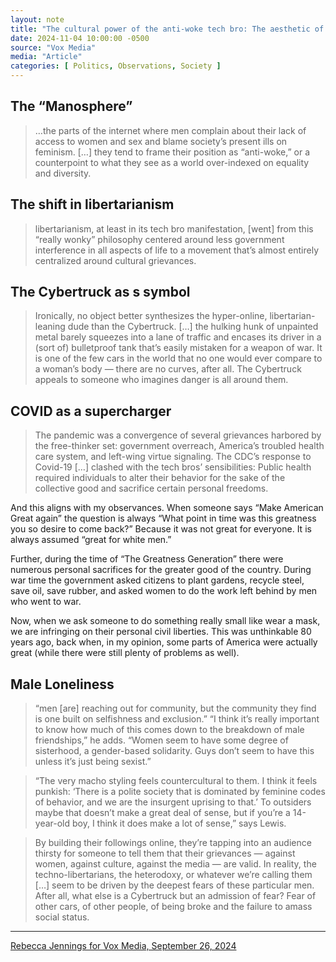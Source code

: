```yaml
---
layout: note
title: "The cultural power of the anti-woke tech bro: The aesthetic of Cybertrucks, energy drinks, and MMA, explained"
date: 2024-11-04 10:00:00 -0500
source: "Vox Media"
media: "Article"
categories: [ Politics, Observations, Society ]
---
```


## The “Manosphere”

> …the parts of the internet where men complain about their lack of access to women and sex and blame society’s present ills on feminism. […] they tend to frame their position as “anti-woke,” or a counterpoint to what they see as a world over-indexed on equality and diversity.

## The shift in libertarianism

> libertarianism, at least in its tech bro manifestation, [went] from this “really wonky” philosophy centered around less government interference in all aspects of life to a movement that’s almost entirely centralized around cultural grievances.

## The Cybertruck as s symbol

> Ironically, no object better synthesizes the hyper-online, libertarian-leaning dude than the Cybertruck. […] the hulking hunk of unpainted metal barely squeezes into a lane of traffic and encases its driver in a (sort of) bulletproof tank that’s easily mistaken for a weapon of war. It is one of the few cars in the world that no one would ever compare to a woman’s body — there are no curves, after all. The Cybertruck appeals to someone who imagines danger is all around them.

## COVID as a supercharger

> The pandemic was a convergence of several grievances harbored by the free-thinker set: government overreach, America’s troubled health care system, and left-wing virtue signaling. The CDC’s response to Covid-19 […] clashed with the tech bros’ sensibilities: Public health required individuals to alter their behavior for the sake of the collective good and sacrifice certain personal freedoms.

And this aligns with my observances. When someone says “Make American Great again” the question is always “What point in time was this greatness you so desire to come back?” Because it was not great for everyone. It is always assumed “great for white men.”

Further, during the time of “The Greatness Generation” there were numerous personal sacrifices for the greater good of the country. During war time the government asked citizens to plant gardens, recycle steel, save oil, save rubber, and asked women to do the work left behind by men who went to war.

Now, when we ask someone to do something really small like wear a mask, we are infringing on their personal civil liberties. This was unthinkable 80 years ago, back when, in my opinion, some parts of America were actually great (while there were still plenty of problems as well).

## Male Loneliness

> “men [are] reaching out for community, but the community they find is one built on selfishness and exclusion.” “I think it’s really important to know how much of this comes down to the breakdown of male friendships,” he adds. “Women seem to have some degree of sisterhood, a gender-based solidarity. Guys don’t seem to have this unless it’s just being sexist.”

> “The very macho styling feels countercultural to them. I think it feels punkish: ‘There is a polite society that is dominated by feminine codes of behavior, and we are the insurgent uprising to that.’ To outsiders maybe that doesn’t make a great deal of sense, but if you’re a 14-year-old boy, I think it does make a lot of sense,” says Lewis.

> By building their followings online, they’re tapping into an audience thirsty for someone to tell them that their grievances — against women, against culture, against the media — are valid. In reality, the techno-libertarians, the heterodoxy, or whatever we’re calling them […] seem to be driven by the deepest fears of these particular men. After all, what else is a Cybertruck but an admission of fear? Fear of other cars, of other people, of being broke and the failure to amass social status.

***

[Rebecca Jennings for Vox Media, September 26, 2024](https://www.vox.com/culture/373990/heterodoxy-anti-woke-libertarian-tech-bro)
